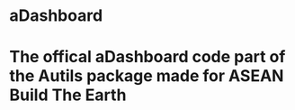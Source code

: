 # aDashboard
<!---
By IOnly Cookie and StoneMc
Mainly IOnly and Cookies work 
Stone Just manages repos and the todo list and build on the code time to time
-->
<h1>The offical aDashboard code part of the Autils package made for ASEAN Build The Earth</h1>
















